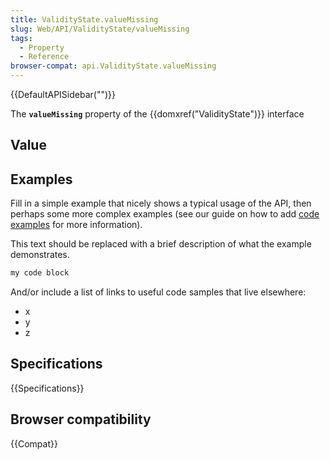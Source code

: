 ```yaml
---
title: ValidityState.valueMissing
slug: Web/API/ValidityState/valueMissing
tags:
  - Property
  - Reference
browser-compat: api.ValidityState.valueMissing
---
```

{{DefaultAPISidebar("")}}

The **`valueMissing`** property of the {{domxref("ValidityState")}} interface 

## Value



## Examples

Fill in a simple example that nicely shows a typical usage of the API, then perhaps some more complex examples (see our guide on how to add [code examples](/en-US/docs/MDN/Contribute/Structures/Code_examples) for more information).

This text should be replaced with a brief description of what the example demonstrates.

```js
my code block
```

And/or include a list of links to useful code samples that live elsewhere:

*   x
*   y
*   z

## Specifications

{{Specifications}}

## Browser compatibility

{{Compat}}


